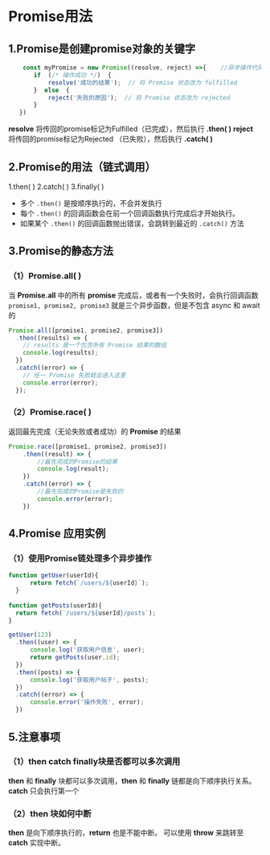 # Promise用法
  ## 1.Promise是创建promise对象的关键字
 ```javascript
	 const myPromise = new Promise((resolve, reject) =>{	//异步操作代码
		if  (/* 操作成功 */)  {  
			resolve('成功的结果');  // 将 Promise 状态改为 fulfilled  
		}  else  {  
			reject('失败的原因');  // 将 Promise 状态改为 rejected  
		}
	})
```
**resolve** 将传回的promise标记为Fulfilled（已完成），然后执行 **.then( )** 
 **reject** 将传回的promise标记为Rejected （已失败），然后执行 **.catch( )**

## 2.Promise的用法（链式调用）
  1.then( )
  2.catch( )
  3.finally( )
   -   多个 `.then()` 是按顺序执行的，不会并发执行
-   每个 `.then()` 的回调函数会在前一个回调函数执行完成后才开始执行。   
-   如果某个 `.then()` 的回调函数抛出错误，会跳转到最近的 `.catch()` 方法

 ## 3.Promise的静态方法

 ### （1）Promise.all( )
当 **Promise.all** 中的所有 **promise** 完成后，或者有一个失败时，会执行回调函数
`promise1, promise2, promise3` 就是三个异步函数，但是不包含 async 和 await 的
```javascript
Promise.all([promise1, promise2, promise3])
  .then((results) => {
    // results 是一个包含所有 Promise 结果的数组
    console.log(results);
  })
  .catch((error) => {
    // 任一 Promise 失败就会进入这里
    console.error(error);
  });
```
 ### （2）Promise.race( )
返回最先完成（无论失败或者成功）的 **Promise** 的结果
```javascript
Promise.race([promise1, promise2, promise3])
	.then((result) => {
		//最先完成的Promise的结果
		console.log(result);
	})
	.catch((error) => {
		//最先完成的Promise是失败的
		console.error(error);
	})
```

 ## 4.Promise 应用实例
  ### （1）使用Promise链处理多个异步操作
  ```javascript
function getUser(userId){
		return fetch(`/users/${userId}`);
	}
	
function getPosts(userId){
	return fetch(`/users/${userId}/posts`);
}

getUser(123)
	.then((user) => {
		console.log('获取用户信息', user);
		return getPosts(user.id);
	})
	.then((posts) => {
		console.log('获取用户帖子', posts);
	})
	.catch((error) => {
		console.error('操作失败', error);
	})
  ```

## 5.注意事项
### （1）then catch finally块是否都可以多次调用
  **then** 和 **finally** 块都可以多次调用，**then**  和 **finally** 链都是向下顺序执行关系。
  **catch** 只会执行第一个
  ### （2）then 块如何中断
  **then** 是向下顺序执行的，**return** 也是不能中断。
  可以使用 **throw** 来跳转至 **catch** 实现中断。
<!--stackedit_data:
eyJoaXN0b3J5IjpbOTYyOTkzOTcxXX0=
-->
